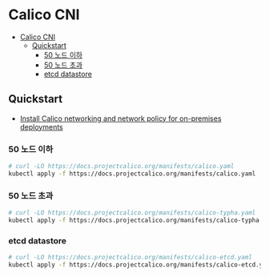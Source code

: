 # Calico CNI

- [Calico CNI](#calico-cni)
  - [Quickstart](#quickstart)
    - [50 노드 이하](#50-노드-이하)
    - [50 노드 초과](#50-노드-초과)
    - [etcd datastore](#etcd-datastore)

## Quickstart

- [Install Calico networking and network policy for on-premises deployments](https://docs.projectcalico.org/getting-started/kubernetes/self-managed-onprem/onpremises)

### 50 노드 이하

```bash
# curl -LO https://docs.projectcalico.org/manifests/calico.yaml
kubectl apply -f https://docs.projectcalico.org/manifests/calico.yaml
```

### 50 노드 초과

```bash
# curl -LO https://docs.projectcalico.org/manifests/calico-typha.yaml
kubectl apply -f https://docs.projectcalico.org/manifests/calico-typha.yaml
```

### etcd datastore

```bash
# curl -LO https://docs.projectcalico.org/manifests/calico-etcd.yaml
kubectl apply -f https://docs.projectcalico.org/manifests/calico-etcd.yaml
```

